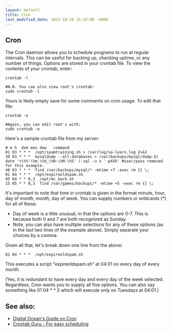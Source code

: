 ```yaml
---
layout: default
title: Cron
last_modified_date: 2021-10-28 15:32:00 -0800
---
```


## Cron

The Cron daemon allows you to schedule programs to run at regular intervals. This can be useful for backing up, checking uptime, or any number of things. Options are stored in your crontab file. To view the contents of your crontab, enter:

    crontab -l

    #N.B. You can also view root's crontab:
    sudo crontab -l

Yours is likely empty save for some comments on cron usage. To edit that file:

    crontab -e

    #Again, you can edit root's with:
    sudo crontab -e

Here's a sample crontab file from my server:

    # m h  dom mon dow   command
    01 03 * * *  /opt/spamtraining.sh > /var/log/sa-learn.log 2>&1
    30 03 * * *  mysqldump --all-databases > /var/backups/mysql/dump-$( date '+\%Y-\%m-\%d_\%H-\%M-\%S' ).sql -u x '-pXXX' #user/pass removed for this example.
    40 03 * * *  find /var/backups/mysql/* -mtime +7 -exec rm {} \;
    01 04 * * *  /opt/expireoldspam.sh
    45 04 * * 0,3  /opt/mc_back.sh
    15 05 * * 0,3  find /var/games/backups/* -mtime +5 -exec rm {} \;

It's important to note that time in crontab is given in the format minute, hour, day of month, month, day of week. You can supply numbers or wildcards (\*) for all of these.

-   Day of week is a little unusual, in that the options are 0-7. This is because both 0 and 7 are both recognized as Sunday.
-   Note, you can also have multiple selections for any of these options (as in the last two lines of the example above). Simply separate your choices by a comma.

Given all that, let's break down one line from the above:

    01 04 * * *  /opt/expireoldspam.sh

This executes a script "expireoldspam.sh" at 04:01 on every day of every month.

(Yes, it is redundant to have every day and every day of the week selected. Regardless, Cron wants you to supply all five options. You can also say something like 01 04 \* \* 2 which will execute only on Tuesdays at 04:01.)

See also:
---------

- [Digital Ocean's Guide on Cron](https://www.digitalocean.com/community/tutorials/how-to-use-cron-to-automate-tasks-on-a-vps)
- [Crontab Guru - For easy scheduling](https://crontab.guru/)